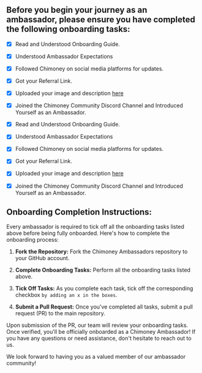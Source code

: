 ## Before you begin your journey as an ambassador, please ensure you have completed the following onboarding tasks:

- [x] Read and Understood Onboarding Guide. 

- [x] Understood Ambassador Expectations

- [x] Followed Chimoney on social media platforms for updates.

- [x] Got your Referral Link.
      
- [x] Uploaded your image and description [here](https://forms.gle/qnfdTDSVqaC5vAbaA)

- [x] Joined the Chimoney Community Discord Channel and Introduced Yourself as an Ambassador. 

- [x]  Read and Understood Onboarding Guide. 

- [x]  Understood Ambassador Expectations

- [x]  Followed Chimoney on social media platforms for updates.

- [x]  Got your Referral Link.
      
- [x]  Uploaded your image and description [here](https://forms.gle/qnfdTDSVqaC5vAbaA)

- [x]  Joined the Chimoney Community Discord Channel and Introduced Yourself as an Ambassador. 


## Onboarding Completion Instructions:

Every ambassador is required to tick off all the onboarding tasks listed above before being fully onboarded. Here's how to complete the onboarding process:

1. **Fork the Repository:** Fork the Chimoney Ambassadors repository to your GitHub account.

2. **Complete Onboarding Tasks:** Perform all the onboarding tasks listed above.

3. **Tick Off Tasks:** As you complete each task, tick off the corresponding checkbox `by adding an x in the boxes`.

4. **Submit a Pull Request:** Once you've completed all tasks, submit a pull request (PR) to the main repository.

Upon submission of the PR, our team will review your onboarding tasks. Once verified, you'll be officially onboarded as a Chimoney Ambassador! If you have any questions or need assistance, don't hesitate to reach out to us.

We look forward to having you as a valued member of our ambassador community!